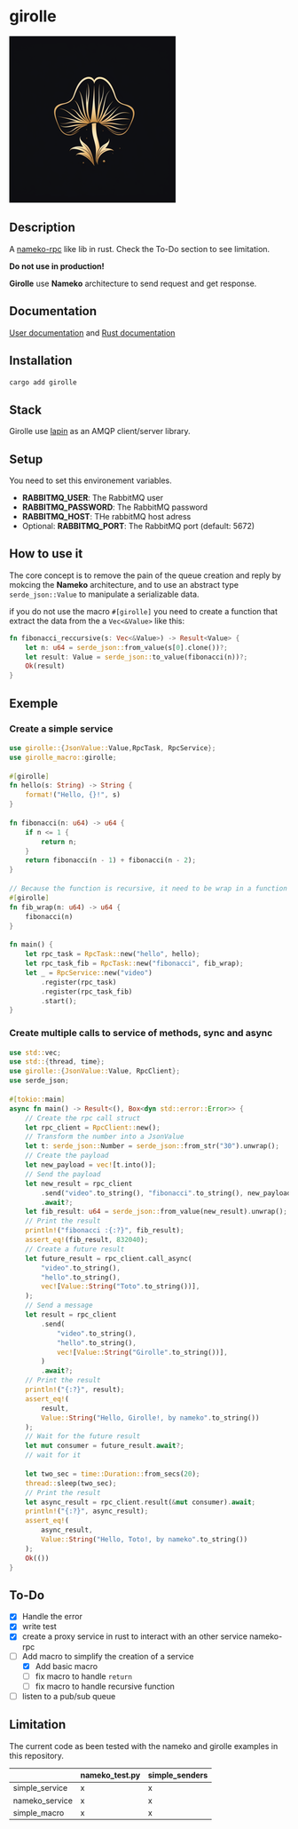# girolle

![girolle](./images/girolle.png)

## Description

A [nameko-rpc](https://github.com/nameko/nameko) like lib in rust. Check the To-Do
section to see limitation.

**Do not use in production!**

**Girolle** use **Nameko** architecture to send request and get response.

## Documentation

[User documentation](https://doubleailes.github.io/girolle/) and [Rust documentation](https://crates.io/crates/girolle)


## Installation

`cargo add girolle`

## Stack

Girolle use [lapin](https://github.com/amqp-rs/lapin) as an AMQP client/server library.

## Setup

You need to set this environement variables.

- **RABBITMQ_USER**: The RabbitMQ user
- **RABBITMQ_PASSWORD**: The RabbitMQ password
- **RABBITMQ_HOST**: THe rabbitMQ host adress
- Optional: **RABBITMQ_PORT**: The RabbitMQ port (default: 5672)

## How to use it

The core concept is to remove the pain of the queue creation and reply by
mokcing the **Nameko** architecture, and to use an abstract type
`serde_json::Value` to manipulate a serializable data.

if you do not use the macro `#[girolle]` you need to create a function that 
extract the data from the a `Vec<&Value>` like this:

```rust
fn fibonacci_reccursive(s: Vec<&Value>) -> Result<Value> {
    let n: u64 = serde_json::from_value(s[0].clone())?;
    let result: Value = serde_json::to_value(fibonacci(n))?;
    Ok(result)
}
```

## Exemple

### Create a simple service

```rust
use girolle::{JsonValue::Value,RpcTask, RpcService};
use girolle_macro::girolle;

#[girolle]
fn hello(s: String) -> String {
    format!("Hello, {}!", s)
}

fn fibonacci(n: u64) -> u64 {
    if n <= 1 {
        return n;
    }
    return fibonacci(n - 1) + fibonacci(n - 2);
}

// Because the function is recursive, it need to be wrap in a function
#[girolle]
fn fib_wrap(n: u64) -> u64 {
    fibonacci(n)
}

fn main() {
    let rpc_task = RpcTask::new("hello", hello);
    let rpc_task_fib = RpcTask::new("fibonacci", fib_wrap);
    let _ = RpcService::new("video")
        .register(rpc_task)
        .register(rpc_task_fib)
        .start();
}
```

### Create multiple calls to service of methods, sync and async

```rust
use std::vec;
use std::{thread, time};
use girolle::{JsonValue::Value, RpcClient};
use serde_json;

#[tokio::main]
async fn main() -> Result<(), Box<dyn std::error::Error>> {
    // Create the rpc call struct
    let rpc_client = RpcClient::new();
    // Transform the number into a JsonValue
    let t: serde_json::Number = serde_json::from_str("30").unwrap();
    // Create the payload
    let new_payload = vec![t.into()];
    // Send the payload
    let new_result = rpc_client
        .send("video".to_string(), "fibonacci".to_string(), new_payload)
        .await?;
    let fib_result: u64 = serde_json::from_value(new_result).unwrap();
    // Print the result
    println!("fibonacci :{:?}", fib_result);
    assert_eq!(fib_result, 832040);
    // Create a future result
    let future_result = rpc_client.call_async(
        "video".to_string(),
        "hello".to_string(),
        vec![Value::String("Toto".to_string())],
    );
    // Send a message
    let result = rpc_client
        .send(
            "video".to_string(),
            "hello".to_string(),
            vec![Value::String("Girolle".to_string())],
        )
        .await?;
    // Print the result
    println!("{:?}", result);
    assert_eq!(
        result,
        Value::String("Hello, Girolle!, by nameko".to_string())
    );
    // Wait for the future result
    let mut consumer = future_result.await?;
    // wait for it

    let two_sec = time::Duration::from_secs(20);
    thread::sleep(two_sec);
    // Print the result
    let async_result = rpc_client.result(&mut consumer).await;
    println!("{:?}", async_result);
    assert_eq!(
        async_result,
        Value::String("Hello, Toto!, by nameko".to_string())
    );
    Ok(())
}
```

## To-Do

- [x] Handle the error
- [x] write test
- [x] create a proxy service in rust to interact with an other service
nameko-rpc
- [ ] Add macro to simplify the creation of a service
    - [x] Add basic macro
    - [ ] fix macro to handle `return`
    - [ ] fix macro to handle recursive function
- [ ] listen to a pub/sub queue

## Limitation

The current code as been tested with the nameko and girolle examples in this
repository.

|                 | nameko_test.py  | simple_senders    |
|-----------------|-----------------|-------------------|
| simple_service  |       x         |         x         |
| nameko_service  |       x         |         x         |
| simple_macro    |       x         |         x         |
